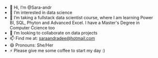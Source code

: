 
- 👋 Hi, I’m @Sara-andr
- 👀 I’m interested in data science
- 🌱 I’m taking a fullstack data scientist course, where I am learning Power BI, SQL, Phyton and Advanced Excel. I have a Master's Degree in Computer Ccience too
- 💞️ I’m looking to collaborate on data projects
- 📫 Find me at: saraandradee@hotmail.com
- 😄 Pronouns: She/Her
- ⚡ Please give me some coffee to start my day :)

<!---
Sara-andr/Sara-andr is a ✨ special ✨ repository because its `README.md` (this file) appears on your GitHub profile.
You can click the Preview link to take a look at your changes.
--->

